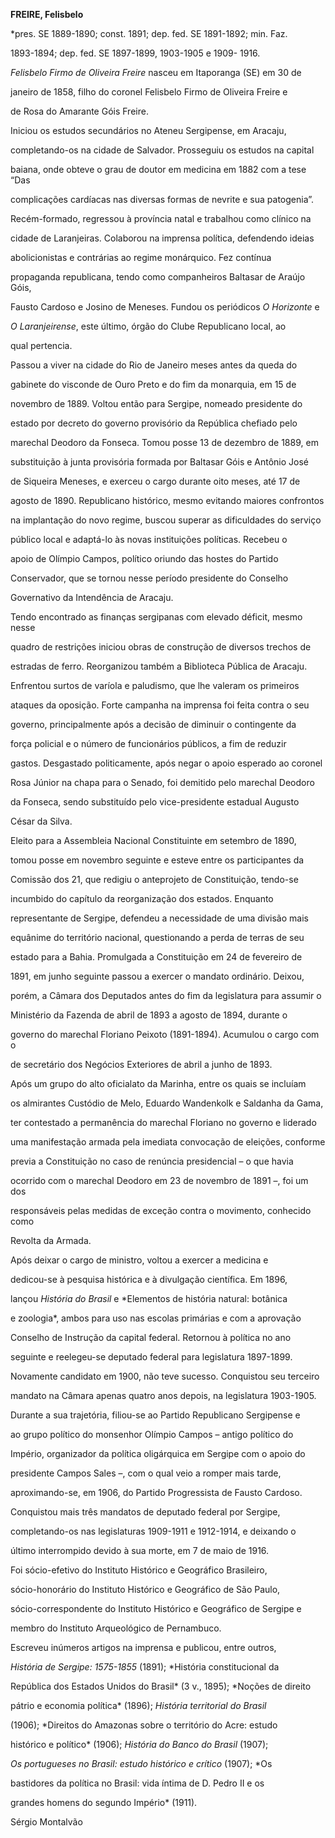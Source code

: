 **FREIRE, Felisbelo**



\*pres. SE 1889-1890; const. 1891; dep. fed. SE 1891-1892; min. Faz.

1893-1894; dep. fed. SE 1897-1899, 1903-1905 e 1909- 1916.



*Felisbelo Firmo de Oliveira Freire* nasceu em Itaporanga (SE) em 30 de

janeiro de 1858, filho do coronel Felisbelo Firmo de Oliveira Freire e

de Rosa do Amarante Góis Freire.



Iniciou os estudos secundários no Ateneu Sergipense, em Aracaju,

completando-os na cidade de Salvador. Prosseguiu os estudos na capital

baiana, onde obteve o grau de doutor em medicina em 1882 com a tese “Das

complicações cardíacas nas diversas formas de nevrite e sua patogenia”.

Recém-formado, regressou à província natal e trabalhou como clínico na

cidade de Laranjeiras. Colaborou na imprensa política, defendendo ideias

abolicionistas e contrárias ao regime monárquico. Fez contínua

propaganda republicana, tendo como companheiros Baltasar de Araújo Góis,

Fausto Cardoso e Josino de Meneses. Fundou os periódicos *O Horizonte* e

*O Laranjeirense*, este último, órgão do Clube Republicano local, ao

qual pertencia.



Passou a viver na cidade do Rio de Janeiro meses antes da queda do

gabinete do visconde de Ouro Preto e do fim da monarquia, em 15 de

novembro de 1889. Voltou então para Sergipe, nomeado presidente do

estado por decreto do governo provisório da República chefiado pelo

marechal Deodoro da Fonseca. Tomou posse 13 de dezembro de 1889, em

substituição à junta provisória formada por Baltasar Góis e Antônio José

de Siqueira Meneses, e exerceu o cargo durante oito meses, até 17 de

agosto de 1890. Republicano histórico, mesmo evitando maiores confrontos

na implantação do novo regime, buscou superar as dificuldades do serviço

público local e adaptá-lo às novas instituições políticas. Recebeu o

apoio de Olímpio Campos, político oriundo das hostes do Partido

Conservador, que se tornou nesse período presidente do Conselho

Governativo da Intendência de Aracaju.



Tendo encontrado as finanças sergipanas com elevado déficit, mesmo nesse

quadro de restrições iniciou obras de construção de diversos trechos de

estradas de ferro. Reorganizou também a Biblioteca Pública de Aracaju.

Enfrentou surtos de varíola e paludismo, que lhe valeram os primeiros

ataques da oposição. Forte campanha na imprensa foi feita contra o seu

governo, principalmente após a decisão de diminuir o contingente da

força policial e o número de funcionários públicos, a fim de reduzir

gastos. Desgastado politicamente, após negar o apoio esperado ao coronel

Rosa Júnior na chapa para o Senado, foi demitido pelo marechal Deodoro

da Fonseca, sendo substituído pelo vice-presidente estadual Augusto

César da Silva.



Eleito para a Assembleia Nacional Constituinte em setembro de 1890,

tomou posse em novembro seguinte e esteve entre os participantes da

Comissão dos 21, que redigiu o anteprojeto de Constituição, tendo-se

incumbido do capítulo da reorganização dos estados. Enquanto

representante de Sergipe, defendeu a necessidade de uma divisão mais

equânime do território nacional, questionando a perda de terras de seu

estado para a Bahia. Promulgada a Constituição em 24 de fevereiro de

1891, em junho seguinte passou a exercer o mandato ordinário. Deixou,

porém, a Câmara dos Deputados antes do fim da legislatura para assumir o

Ministério da Fazenda de abril de 1893 a agosto de 1894, durante o

governo do marechal Floriano Peixoto (1891-1894). Acumulou o cargo com o

de secretário dos Negócios Exteriores de abril a junho de 1893.



Após um grupo do alto oficialato da Marinha, entre os quais se incluíam

os almirantes Custódio de Melo, Eduardo Wandenkolk e Saldanha da Gama,

ter contestado a permanência do marechal Floriano no governo e liderado

uma manifestação armada pela imediata convocação de eleições, conforme

previa a Constituição no caso de renúncia presidencial – o que havia

ocorrido com o marechal Deodoro em 23 de novembro de 1891 –, foi um dos

responsáveis pelas medidas de exceção contra o movimento, conhecido como

Revolta da Armada.



Após deixar o cargo de ministro, voltou a exercer a medicina e

dedicou-se à pesquisa histórica e à divulgação científica. Em 1896,

lançou *História do* *Brasil* e *Elementos de história natural: botânica

e zoologia*, ambos para uso nas escolas primárias e com a aprovação

Conselho de Instrução da capital federal. Retornou à política no ano

seguinte e reelegeu-se deputado federal para legislatura 1897-1899.

Novamente candidato em 1900, não teve sucesso. Conquistou seu terceiro

mandato na Câmara apenas quatro anos depois, na legislatura 1903-1905.

Durante a sua trajetória, filiou-se ao Partido Republicano Sergipense e

ao grupo político do monsenhor Olímpio Campos – antigo político do

Império, organizador da política oligárquica em Sergipe com o apoio do

presidente Campos Sales –, com o qual veio a romper mais tarde,

aproximando-se, em 1906, do Partido Progressista de Fausto Cardoso.

Conquistou mais três mandatos de deputado federal por Sergipe,

completando-os nas legislaturas 1909-1911 e 1912-1914, e deixando o

último interrompido devido à sua morte, em 7 de maio de 1916.



Foi sócio-efetivo do Instituto Histórico e Geográfico Brasileiro,

sócio-honorário do Instituto Histórico e Geográfico de São Paulo,

sócio-correspondente do Instituto Histórico e Geográfico de Sergipe e

membro do Instituto Arqueológico de Pernambuco.



Escreveu inúmeros artigos na imprensa e publicou, entre outros,

*História de* *Sergipe: 1575-1855* (1891); *História constitucional da

República dos Estados Unidos do Brasil* (3 v., 1895); *Noções de direito

pátrio e economia política* (1896); *História territorial do Brasil*

(1906); *Direitos do Amazonas sobre o território do Acre: estudo

histórico e político* (1906); *História do Banco do* *Brasil* (1907);

*Os portugueses no Brasil: estudo histórico e crítico* (1907); *Os

bastidores da política no Brasil: vida íntima de D. Pedro II e os

grandes homens do segundo Império* (1911).



Sérgio Montalvão



